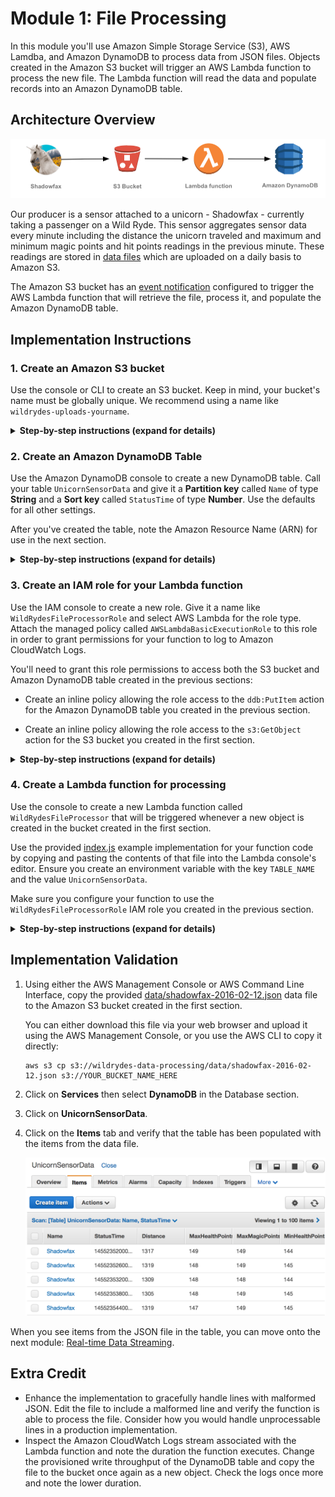 # Module 1: File Processing

In this module you'll use Amazon Simple Storage Service (S3), AWS Lamdba, and Amazon DynamoDB to process data from JSON files. Objects created in the Amazon S3 bucket will trigger an AWS Lambda function to process the new file. The Lambda function will read the data and populate records into an Amazon DynamoDB table.

## Architecture Overview

<kbd>![Architecture](../images/file-processing-architecture.png)</kbd>

Our producer is a sensor attached to a unicorn - Shadowfax - currently taking a passenger on a Wild Ryde. This sensor aggregates sensor data every minute including the distance the unicorn traveled and maximum and minimum magic points and hit points readings in the previous minute. These readings are stored in [data files][data/shadowfax-2016-02-12.json] which are uploaded on a daily basis to Amazon S3.

The Amazon S3 bucket has an [event notification][event-notifications] configured to trigger the AWS Lambda function that will retrieve the file, process it, and populate the Amazon DynamoDB table.

## Implementation Instructions

### 1. Create an Amazon S3 bucket

Use the console or CLI to create an S3 bucket. Keep in mind, your bucket's name must be globally unique. We recommend using a name like `wildrydes-uploads-yourname`.

<details>
<summary><strong>Step-by-step instructions (expand for details)</strong></summary><p>

1. From the AWS Console click **Services** then select **S3** under Storage.

1. Click **+Create Bucket**

1. Provide a globally unique name for your bucket such as `wildrydes-uploads-yourname`.

1. Select a region for your bucket.

   <kbd>![Create bucket screenshot](../images/file-processing-s3-bucket.png)</kbd>

1. Use the default values and click **Next** through the rest of the sections and click **Create Bucket** on the review section.

</p></details>

### 2. Create an Amazon DynamoDB Table

Use the Amazon DynamoDB console to create a new DynamoDB table. Call your table `UnicornSensorData` and give it a **Partition key** called `Name` of type **String** and a **Sort key** called `StatusTime` of type **Number**. Use the defaults for all other settings.

After you've created the table, note the Amazon Resource Name (ARN) for use in the next section.

<details>
<summary><strong>Step-by-step instructions (expand for details)</strong></summary><p>

1. From the AWS Management Console, choose **Services** then select **DynamoDB** under Databases.

1. Choose **Create table**.

1. Enter `UnicornSensorData` for the **Table name**.

1. Enter `Name` for the **Partition key** and select **String** for the key type.

1. Tick the **Add sort key** checkbox. Enter `StatusTime` for the **Sort key** and select **Number** for the key type.

1. Check the **Use default settings** box and choose **Create**.

	<kbd>![Create table screenshot](../images/file-processing-dynamodb-create.png)</kbd>

1. Scroll to the bottom of the Overview section of your new table and note the **ARN**. You will use this in the next section.

</p></details>

### 3. Create an IAM role for your Lambda function

Use the IAM console to create a new role. Give it a name like `WildRydesFileProcessorRole` and select AWS Lambda for the role type. Attach the managed policy called `AWSLambdaBasicExecutionRole` to this role in order to grant permissions for your function to log to Amazon CloudWatch Logs.

You'll need to grant this role permissions to access both the S3 bucket and Amazon DynamoDB table created in the previous sections:

- Create an inline policy allowing the role access to the `ddb:PutItem` action for the Amazon DynamoDB table you created in the previous section.

- Create an inline policy allowing the role access to the `s3:GetObject` action for the S3 bucket you created in the first section.

<details>
<summary><strong>Step-by-step instructions (expand for details)</strong></summary><p>

1. From the AWS Console, click on **Services** and then select **IAM** in the Security, Identity & Compliance section.

1. Select **Roles** from the left navigation and then click **Create new role**.

1. Select **AWS Lambda** for the role type from **AWS Service Role**.

    **Note:** Selecting a role type automatically creates a trust policy for your role that allows AWS services to assume this role on your behalf. If you were creating this role using the CLI, AWS CloudFormation or another mechanism, you would specify a trust policy directly.

1. Begin typing `AWSLambdaBasicExecutionRole` in the **Filter** text box and check the box next to that role.

1. Click **Next Step**.

1. Enter `WildRydesFileProcessorRole` for the **Role Name**.

1. Click **Create role**.

1. Type `WildRydesFileProcessorRole` into the filter box on the Roles page and click the role you just created.

1. On the Permissions tab, expand the **Inline Policies** section and click the link to create a new inline policy.

	<kbd>![Inline policies screenshot](../images/file-processing-policies.png)</kbd>

1. Ensure **Policy Generator** is selected and click **Select**.

1. Select **Amazon DynamoDB** from the **AWS Service** dropdown.

1. Select **BatchWriteItem** from the Actions list.

1. Type the ARN of the DynamoDB table you created in the previous section in the **Amazon Resource Name (ARN)** field. The ARN is in the format of:

	```
	arn:aws:dynamodb:REGION:ACCOUNT_ID:table/UnicornSensorData
	```

	For example, if you've deployed to US East (N. Virginia) and your account ID is 123456789012, your table ARN would be:

	```
	arn:aws:dynamodb:us-east-1:123456789012:table/UnicornSensorData
	```

	To find your AWS account ID number in the AWS Management Console, click on **Support** in the navigation bar in the upper-right, and then click **Support Center**. Your currently signed in account ID appears in the upper-right corner below the Support menu.

	<kbd>![Policy generator screenshot](../images/file-processing-policy-generator.png)</kbd>

1. Click **Add Statement**.

	<kbd>![Policy screenshot](../images/file-processing-policy-result.png)</kbd>

1. Select **Amazon S3** from the **AWS Service** dropdown.

1. Select **GetObject** from the Actions list.

1. Type the ARN of the S3 table you created in the first section in the **Amazon Resource Name (ARN)** field. The ARN is in the format of:

	```
	arn:aws:s3:::YOUR_BUCKET_NAME_HERE/*
	```

	For example, if you've named your bucket `wildrydes-uploads-johndoe`, your bucket ARN would be:

	```
	arn:aws:s3:::wildrydes-uploads-johndoe/*
	```

	<kbd>![Policy generator screenshot](../images/file-processing-policy-generator-s3.png)</kbd>

1. Click **Add Statement**.

	<kbd>![Policy screenshot](../images/file-processing-policy-result-full.png)</kbd>

1. Click **Next Step** then **Apply Policy**.

</p></details>

### 4. Create a Lambda function for processing

Use the console to create a new Lambda function called `WildRydesFileProcessor` that will be triggered whenever a new object is created in the bucket created in the first section.

Use the provided [index.js](lambda/WildRydesFileProcessor/index.js) example implementation for your function code by copying and pasting the contents of that file into the Lambda console's editor. Ensure you create an environment variable with the key `TABLE_NAME` and the value `UnicornSensorData`.

Make sure you configure your function to use the `WildRydesFileProcessorRole` IAM role you created in the previous section.

<details>
<summary><strong>Step-by-step instructions (expand for details)</strong></summary><p>

1. Click on **Services** then select **Lambda** in the Compute section.

1. Click **Create function**.

1. Click on **Author from scratch**.

1. Enter `WildRydesFileProcessor` in the **Name** field.

1. Select `WildRydesFileProcessorRole` from the **Existing Role** dropdown.

1. Click on **Create function**.

1. Click on **Triggers** then click **+ Add trigger**

1. Click on the dotted outline and select **S3**. Select **wildrydes-uploads-yourname** from **Bucket**, **Object Created (All)** from **Event type**, and tick the **Enable trigger** checkbox.

1. Click **Submit**.

1. Click **Configuration**.

1. Select **Node.js 6.10** for the **Runtime**.

1. Leave the default of `index.handler` for the **Handler** field.

1. Copy and paste the code from [index.js](lambda/WildRydesFileProcessor/index.js) into the code entry area.

1. Extend **Environment variables** under the entry area

1. In **Environment variables**, enter an environment variable with key `TABLE_NAME` and value `UnicornSensorData`.

1. Scroll down to **Basic settings** and set **Timeout** to **5** minutes to accommodate large files.

1. Optionally enter a description under Timeout.

1. Click **Next** and then click **Create function** on the Review page.

1. Scroll to top and click **"Save"** (**Not** "Save and test" since we haven't configured any test event)

</p></details>

## Implementation Validation

1. Using either the AWS Management Console or AWS Command Line Interface, copy the provided [data/shadowfax-2016-02-12.json][data/shadowfax-2016-02-12.json] data file to the Amazon S3 bucket created in the first section.

	You can either download this file via your web browser and upload it using the AWS Management Console, or you use the AWS CLI to copy it directly:

	```console
	aws s3 cp s3://wildrydes-data-processing/data/shadowfax-2016-02-12.json s3://YOUR_BUCKET_NAME_HERE
	```

1. Click on **Services** then select **DynamoDB** in the Database section.

1. Click on **UnicornSensorData**.

1. Click on the **Items** tab and verify that the table has been populated with the items from the data file.

	<kbd>![DynamoDB items screenshot](../images/file-processing-dynamodb-items.png)</kbd>

When you see items from the JSON file in the table, you can move onto the next module: [Real-time Data Streaming][data-streaming-module].

## Extra Credit

- Enhance the implementation to gracefully handle lines with malformed JSON. Edit the file to include a malformed line and verify the function is able to process the file. Consider how you would handle unprocessable lines in a production implementation.
- Inspect the Amazon CloudWatch Logs stream associated with the Lambda function and note the duration the function executes. Change the provisioned write throughput of the DynamoDB table and copy the file to the bucket once again as a new object. Check the logs once more and note the lower duration.

[event-notifications]: http://docs.aws.amazon.com/AmazonS3/latest/dev/NotificationHowTo.html
[data/shadowfax-2016-02-12.json]: https://s3.amazonaws.com/wildrydes-data-processing/data/shadowfax-2016-02-12.json
[data-streaming-module]: ../2_DataStreaming/README.md
